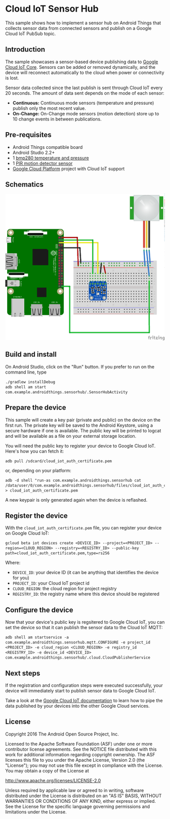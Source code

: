 # Cloud IoT Sensor Hub

This sample shows how to implement a sensor hub on Android Things that collects
sensor data from connected sensors and publish on a Google Cloud IoT PubSub topic.

## Introduction

The sample showcases a sensor-based device publishing data to
[Google Cloud IoT Core](https://cloud.google.com/iot-core/). Sensors can be
added or removed dynamically, and the device will reconnect automatically to the
cloud when power or connectivity is lost.

Sensor data collected since the last publish is sent through Cloud IoT every
20 seconds. The amount of data sent depends on the mode of each sensor:

- **Continuous:** Continuous mode sensors (temperature and pressure) publish
  only the most recent value.
- **On-Change:** On-Change mode sensors (motion detection) store up to 10 change
  events in between publications.

## Pre-requisites

- Android Things compatible board
- Android Studio 2.2+
- 1 [bmp280 temperature and pressure](https://www.adafruit.com/product/2651)
- 1 [PIR motion detector sensor](https://www.adafruit.com/product/189)
- [Google Cloud Platform](https://cloud.google.com/) project with Cloud IoT support

## Schematics

![Schematics for Raspberry Pi 3](rpi3_schematics.png)

## Build and install

On Android Studio, click on the "Run" button.
If you prefer to run on the command line, type
```
./gradlew installDebug
adb shell am start com.example.androidthings.sensorhub/.SensorHubActivity
```

## Prepare the device

This sample will create a key pair (private and public) on the device on the
first run. The private key will be saved to the Android Keystore, using a
secure hardware if one is available. The public key will be printed to logcat
and will be available as a file on your external storage location.

You will need the public key to register your device to Google Cloud IoT. Here's
how you can fetch it:

```
adb pull /sdcard/cloud_iot_auth_certificate.pem
```

or, depending on your platform:

```
adb -d shell "run-as com.example.androidthings.sensorhub cat /data/user/0/com.example.androidthings.sensorhub/files/cloud_iot_auth_certificate.pem" > cloud_iot_auth_certificate.pem
```

A new keypair is only generated again when the device is reflashed.

## Register the device

With the `cloud_iot_auth_certificate.pem` file, you can register your device on
Google Cloud IoT:

```
gcloud beta iot devices create <DEVICE_ID> --project=<PROJECT_ID> --region=<CLOUD_REGION> --registry=<REGISTRY_ID> --public-key path=cloud_iot_auth_certificate.pem,type=rs256
```

Where:
- `DEVICE_ID`: your device ID (it can be anything that identifies the device for you)
- `PROJECT_ID`: your Cloud IoT project id
- `CLOUD_REGION`: the cloud region for project registry
- `REGISTRY_ID`: the registry name where this device should be registered

## Configure the device

Now that your device's public key is regsitered to Google Cloud IoT, you can set
the device so that it can publish the sensor data to the Cloud IoT MQTT:

```
adb shell am startservice -a com.example.androidthings.sensorhub.mqtt.CONFIGURE -e project_id <PROJECT_ID> -e cloud_region <CLOUD_REGION> -e registry_id <REGISTRY_ID> -e device_id <DEVICE_ID> com.example.androidthings.sensorhub/.cloud.CloudPublisherService
```

## Next steps

If the registration and configuration steps were executed successfully, your
device will immediately start to publish sensor data to Google Cloud IoT.

Take a look at the [Google Cloud IoT documentation](https://cloud.google.com/iot/docs/) to learn how to pipe the
data published by your devices into the other Google Cloud services.

## License

Copyright 2016 The Android Open Source Project, Inc.

Licensed to the Apache Software Foundation (ASF) under one or more contributor
license agreements.  See the NOTICE file distributed with this work for
additional information regarding copyright ownership.  The ASF licenses this
file to you under the Apache License, Version 2.0 (the "License"); you may not
use this file except in compliance with the License.  You may obtain a copy of
the License at

  http://www.apache.org/licenses/LICENSE-2.0

Unless required by applicable law or agreed to in writing, software
distributed under the License is distributed on an "AS IS" BASIS, WITHOUT
WARRANTIES OR CONDITIONS OF ANY KIND, either express or implied.  See the
License for the specific language governing permissions and limitations under
the License.
